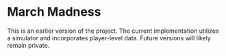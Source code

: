 # March Madness

This is an earlier version of the project. The current implementation utilizes a simulator and incorporates player-level data. Future versions will likely remain private.

